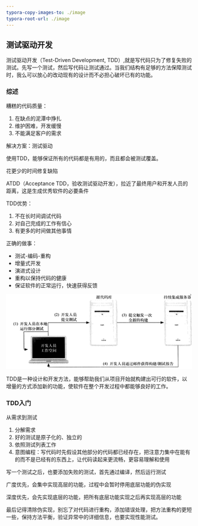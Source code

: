 ```yaml
---
typora-copy-images-to: ./image
typora-root-url: ./image
---
```


## 测试驱动开发

测试驱动开发（Test-Driven Development, TDD）,就是写代码只为了修复失败的测试。先写一个测试，然后写代码让测试通过。当我们结构有足够的方法保障测试时，我么可以放心的改动现有的设计而不必担心破坏已有的功能。

### 综述

糟糕的代码质量：

1. 在缺点的泥潭中挣扎
2. 维护困难，开发缓慢
3. 不能满足客户的需求

解决方案：测试驱动

使用TDD，能够保证所有的代码都是有用的，而且都会被测试覆盖。

花更少的时间修复缺陷

ATDD（Acceptance TDD，验收测试驱动开发），拉近了最终用户和开发人员的距离，这是生成优秀软件的必要条件

TDD优势：

1. 不在长时间调试代码
2. 对自己完成的工作有信心
3. 有更多的时间做其他事情

正确的做事：

- 测试-编码-重构
- 增量式开发
- 演进式设计
- 重构以保持代码的健康
- 保证软件的正常运行，快速获得反馈

![image-20200328212011366](./image/image-20200328212011366.png)



TDD是一种设计和开发方法，能够帮助我们从项目开始就构建出可行的软件，以增量的方式添加新的功能，使软件在整个开发过程中都能够良好的工作。

### TDD入门

从需求到测试

1. 分解需求
2. 好的测试是原子化的、独立的
3. 依照测试列表工作
4. 意图编程：写代码时先假设其他部分的代码都已经存在，把注意力集中在能有的而不是已经有的东西上，让代码读起来更流畅，更容易理解和使用

写一个测试之后，也要添加失败的测试，首先通过编译，然后运行测试

广度优先，会集中实现高层的功能，过程中会暂时停用底层功能的伪实现

深度优先，会先实现底层的功能，把所有底层功能实现之后再实现高层的功能

最后记得清除伪实现，别忘了对代码进行重构，添加错误处理，把方法重构的更短一些，保持方法平衡，验证异常中的详细信息，也要实现性能测试。






